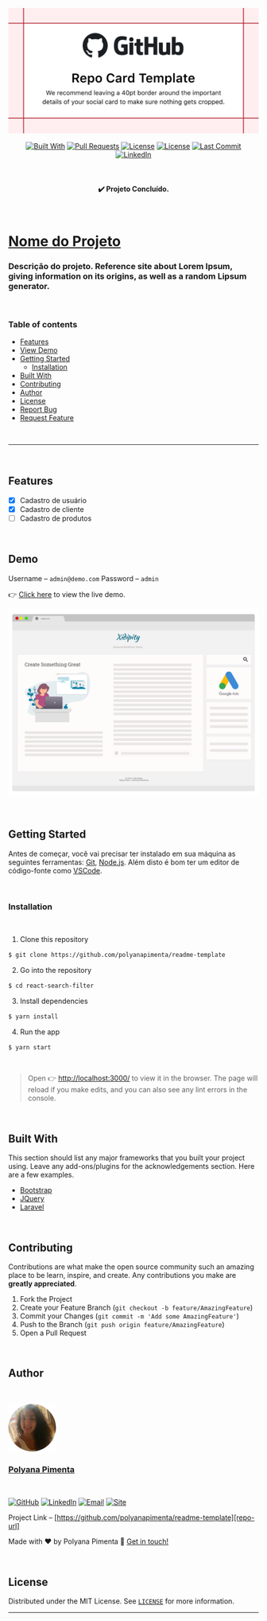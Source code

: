 <!-- Logo or Banner -->
![Logo][banner-url]

<div align="center">

<!-- Badges -->
[![Built With][built-shield]][built-url]
[![Pull Requests][pulls-shield]][pulls-url]
[![License][issues-shield]][issues-url]
[![License][license-shield]][license-url]
[![Last Commit][commit-shield]][commit-url]
[![LinkedIn][linkedin-shield]][linkedin-url]

<br>

<!-- Project status -->
<!-- ### 🚨 Atenção! -->
<!-- #### 🚧 Projeto em fase de construção.. 🚧 -->
####  ✔️ Projeto Concluído.

</div>

<br>

<!-- Project name -->
# **[Nome do Projeto][demo-url]**

<!-- Short description -->
### Descrição do projeto. Reference site about Lorem Ipsum, giving information on its origins, as well as a random Lipsum generator.

<br>

<!-- Table of contents -->
### Table of contents
* [Features](#features)
* [View Demo](#demo)
* [Getting Started](#getting-started)
  * [Installation](#installation) 
* [Built With](#built-with)
* [Contributing](#contributing)
* [Author](#author)
* [License](#license)
* [Report Bug][issues-url]
* [Request Feature][issues-url]

<br>

---

<br>

## Features

- [x] Cadastro de usuário
- [x] Cadastro de cliente
- [ ] Cadastro de produtos

<br>

<!-- Application demo -->
## Demo

Username – `admin@demo.com`
Password – `admin`

👉 [Click here][demo-url] to view the live demo.

![Demo](https://raw.githubusercontent.com/othneildrew/Best-README-Template/master/images/screenshot.png)

<br>

<!-- Getting started -->
## Getting Started

Antes de começar, você vai precisar ter instalado em sua máquina as seguintes ferramentas:
[Git][git], [Node.js][node]. 
Além disto é bom ter um editor de código-fonte como [VSCode][vscode].

<br>

<!-- Installation -->
### Installation

<br>

1. Clone this repository
```bash 
$ git clone https://github.com/polyanapimenta/readme-template
```
2. Go into the repository
```bash 
$ cd react-search-filter
```
3. Install dependencies
```bash 
$ yarn install
```
4. Run the app
```bash 
$ yarn start
```

<br>

> Open 👉 [http://localhost:3000/][local-url] to view it in the browser.
> The page will reload if you make edits, and you can also see any lint errors in the console.

<br>

<!-- Built with -->
## Built With

This section should list any major frameworks that you built your project using. Leave any add-ons/plugins for the acknowledgements section. Here are a few examples.
* [Bootstrap](https://getbootstrap.com)
* [JQuery](https://jquery.com)
* [Laravel](https://laravel.com)

<br>

<!-- Contributing -->
## Contributing

Contributions are what make the open source community such an amazing place to be learn, inspire, and create. Any contributions you make are **greatly appreciated**.

1. Fork the Project
2. Create your Feature Branch (`git checkout -b feature/AmazingFeature`)
3. Commit your Changes (`git commit -m 'Add some AmazingFeature'`)
4. Push to the Branch (`git push origin feature/AmazingFeature`)
5. Open a Pull Request

<br>

<!-- Author -->
## Author
<br>

![Polyana Pimenta][profile-url]

### **[Polyana Pimenta][linkedin-url]**

<br>

[![GitHub][github-shield]][github-url]
[![LinkedIn][linkedin-shield]][linkedin-url]
[![Email][email-shield]][email-url]
[![Site][site-shield]][site-url]

Project Link – [https://github.com/polyanapimenta/readme-template][repo-url]

Made with ❤️ by Polyana Pimenta 👋 [Get in touch!][linkedin-url]

<br>

<!-- License -->
## License

Distributed under the MIT License. See [`LICENSE`][license-url] for more information.

---


<!-- Shields.io -->
[built-shield]:    https://img.shields.io/badge/built%20with-react.js-blue?style=for-the-badge&logo=react
[commit-shield]:   https://img.shields.io/github/last-commit/polyanapimenta/readme-template?style=for-the-badge
[pulls-shield]:    https://img.shields.io/github/issues-pr/polyanapimenta/readme-template?style=for-the-badge
[issues-shield]:   https://img.shields.io/github/issues/polyanapimenta/readme-template?style=for-the-badge
[license-shield]:  https://img.shields.io/github/license/polyanapimenta/readme-template?style=for-the-badge
[linkedin-shield]: https://img.shields.io/badge/LinkedIn-blue?style=for-the-badge&logo=linkedin
[email-shield]:    https://img.shields.io/badge/Email-white?style=for-the-badge&logo=gmail
[github-shield]:   https://img.shields.io/badge/GitHub-black?style=for-the-badge&logo=github
[site-shield]:     https://img.shields.io/badge/🌎%20Portfolio-gray?style=for-the-badge


<!-- All links -->
[built-url]:    https://img.shields.io/badge/built%20with-react.js-blue?style=for-the-badge&logo=react
[commit-url]:   https://github.com/polyanapimenta/readme-template/commits/main
[pulls-url]:    https://github.com/polyanapimenta/readme-template/pulls
[issues-url]:   https://github.com/polyanapimenta/readme-template/issues
[license-url]:  https://github.com/polyanapimenta/readme-template/blob/main/LICENSE
[github-url]:   https://github.com/polyanapimenta
[repo-url]:     https://github.com/polyanapimenta/readme-template
[demo-url]:     https://github.com/polyanapimenta
[site-url]:     https://polyanapimenta.com
[linkedin-url]: https://linkedin.com/in/polyanapimenta
[local-url]:    http://localhost:3000
[email-url]:    mailto:polyana.pimenta@gmail.com
[profile-url]:  assets/images/profile-96px.png
[banner-url]:   assets/images/banner.png


<!-- All technologies links -->
[node]:      https://nodejs.org/en/
[git]:       https://git-scm.com
[vscode]:    https://code.visualstudio.com/
[bootstrap]: https://getbootstrap.com
[jquery]:    https://jquery.com
[laravel]:   https://laravel.com

